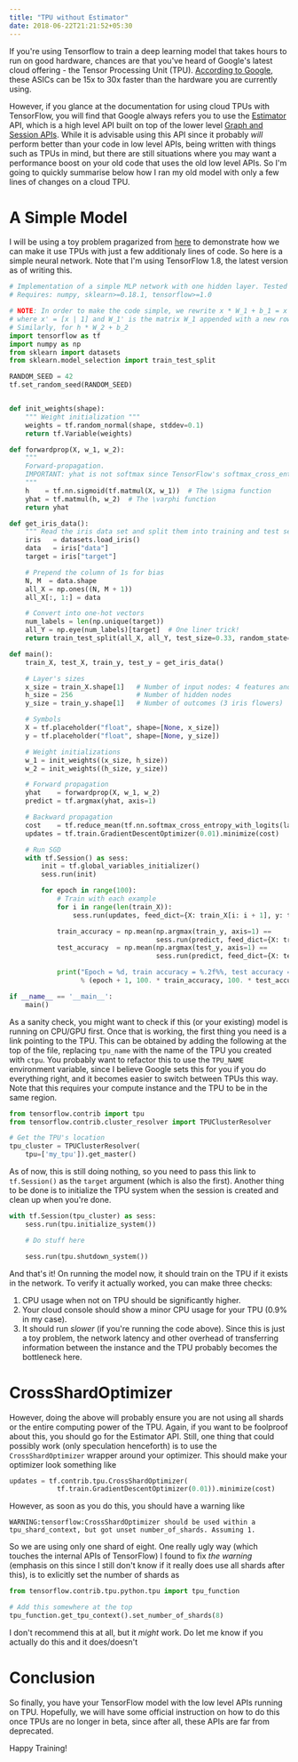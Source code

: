 ```yaml
---
title: "TPU without Estimator"
date: 2018-06-22T21:21:52+05:30
---
```


If you're using Tensorflow to train a deep learning model that takes hours to run on good hardware, chances are that you've heard of Google's latest cloud offering - the Tensor Processing Unit (TPU). [According to Google](https://cloudplatform.googleblog.com/2017/04/quantifying-the-performance-of-the-TPU-our-first-machine-learning-chip.html), these ASICs can be 15x to 30x faster than the hardware you are currently using.

However, if you glance at the documentation for using cloud TPUs with TensorFlow, you will find that Google always refers you to use the [Estimator](https://www.tensorflow.org/programmers_guide/estimators) API, which is a high level API built on top of the lower level [Graph and Session APIs](https://www.tensorflow.org/programmers_guide/low_level_intro). While it is advisable using this API since it probably *will* perform better than your code in low level APIs, being written with things such as TPUs in mind, but there are still situations where you may want a performance boost on your old code that uses the old low level APIs. So I'm going to quickly summarise below how I ran my old model with only a few lines of changes on a cloud TPU.

# A Simple Model

I will be using a toy problem pragarized from [here](https://gist.github.com/vinhkhuc/e53a70f9e5c3f55852b0) to demonstrate how we can make it use TPUs with just a few additionaly lines of code. So here is a simple neural network. Note that I'm using TensorFlow 1.8, the latest version as of writing this.

```python
# Implementation of a simple MLP network with one hidden layer. Tested on the iris data set.
# Requires: numpy, sklearn>=0.18.1, tensorflow>=1.0

# NOTE: In order to make the code simple, we rewrite x * W_1 + b_1 = x' * W_1'
# where x' = [x | 1] and W_1' is the matrix W_1 appended with a new row with elements b_1's.
# Similarly, for h * W_2 + b_2
import tensorflow as tf
import numpy as np
from sklearn import datasets
from sklearn.model_selection import train_test_split

RANDOM_SEED = 42
tf.set_random_seed(RANDOM_SEED)


def init_weights(shape):
    """ Weight initialization """
    weights = tf.random_normal(shape, stddev=0.1)
    return tf.Variable(weights)

def forwardprop(X, w_1, w_2):
    """
    Forward-propagation.
    IMPORTANT: yhat is not softmax since TensorFlow's softmax_cross_entropy_with_logits() does that internally.
    """
    h    = tf.nn.sigmoid(tf.matmul(X, w_1))  # The \sigma function
    yhat = tf.matmul(h, w_2)  # The \varphi function
    return yhat

def get_iris_data():
    """ Read the iris data set and split them into training and test sets """
    iris   = datasets.load_iris()
    data   = iris["data"]
    target = iris["target"]

    # Prepend the column of 1s for bias
    N, M  = data.shape
    all_X = np.ones((N, M + 1))
    all_X[:, 1:] = data

    # Convert into one-hot vectors
    num_labels = len(np.unique(target))
    all_Y = np.eye(num_labels)[target]  # One liner trick!
    return train_test_split(all_X, all_Y, test_size=0.33, random_state=RANDOM_SEED)

def main():
    train_X, test_X, train_y, test_y = get_iris_data()

    # Layer's sizes
    x_size = train_X.shape[1]   # Number of input nodes: 4 features and 1 bias
    h_size = 256                # Number of hidden nodes
    y_size = train_y.shape[1]   # Number of outcomes (3 iris flowers)

    # Symbols
    X = tf.placeholder("float", shape=[None, x_size])
    y = tf.placeholder("float", shape=[None, y_size])

    # Weight initializations
    w_1 = init_weights((x_size, h_size))
    w_2 = init_weights((h_size, y_size))

    # Forward propagation
    yhat    = forwardprop(X, w_1, w_2)
    predict = tf.argmax(yhat, axis=1)

    # Backward propagation
    cost    = tf.reduce_mean(tf.nn.softmax_cross_entropy_with_logits(labels=y, logits=yhat))
    updates = tf.train.GradientDescentOptimizer(0.01).minimize(cost)

    # Run SGD
    with tf.Session() as sess:
        init = tf.global_variables_initializer()
        sess.run(init)

        for epoch in range(100):
            # Train with each example
            for i in range(len(train_X)):
                sess.run(updates, feed_dict={X: train_X[i: i + 1], y: train_y[i: i + 1]})

            train_accuracy = np.mean(np.argmax(train_y, axis=1) ==
                                     sess.run(predict, feed_dict={X: train_X, y: train_y}))
            test_accuracy  = np.mean(np.argmax(test_y, axis=1) ==
                                     sess.run(predict, feed_dict={X: test_X, y: test_y}))

            print("Epoch = %d, train accuracy = %.2f%%, test accuracy = %.2f%%"
                  % (epoch + 1, 100. * train_accuracy, 100. * test_accuracy))

if __name__ == '__main__':
    main()
```

As a sanity check, you might want to check if this (or your existing) model is running on CPU/GPU first. Once that is working, the first thing you need is a link pointing to the TPU. This can be obtained by adding the following at the top of the file, replacing `tpu_name` with the name of the TPU you created with `ctpu`. You probably want to refactor this to use the `TPU_NAME` environment variable, since I believe Google sets this for you if you do everything right, and it becomes easier to switch between TPUs this way. Note that this requires your compute instance and the TPU to be in the same region.

```python
from tensorflow.contrib import tpu
from tensorflow.contrib.cluster_resolver import TPUClusterResolver

# Get the TPU's location
tpu_cluster = TPUClusterResolver(
    tpu=['my_tpu']).get_master()
```

As of now, this is still doing nothing, so you need to pass this link to `tf.Session()` as the `target` argument (which is also the first). Another thing to be done is to initialize the TPU system when the session is created and clean up when you're done.

```python
with tf.Session(tpu_cluster) as sess:
    sess.run(tpu.initialize_system())

    # Do stuff here

    sess.run(tpu.shutdown_system())
```

And that's it! On running the model now, it should train on the TPU if it exists in the network. To verify it actually worked, you can make three checks:
1) CPU usage when not on TPU should be significantly higher.
2) Your cloud console should show a minor CPU usage for your TPU (0.9% in my case).
3) It should run *slower* (if you're running the code above). Since this is just a toy problem, the network latency and other overhead of transferring information between the instance and the TPU probably becomes the bottleneck here.

# CrossShardOptimizer

However, doing the above will probably ensure you are not using all shards or the entire computing power of the TPU. Again, if you want to be foolproof about this, you should go for the Estimator API. Still, one thing that could possibly work (only speculation henceforth) is to use the `CrossShardOptimizer` wrapper around your optimizer. This should make your optimizer look something like
```python
updates = tf.contrib.tpu.CrossShardOptimizer(
            tf.train.GradientDescentOptimizer(0.01)).minimize(cost)
```

However, as soon as you do this, you should have a warning like
```
WARNING:tensorflow:CrossShardOptimizer should be used within a tpu_shard_context, but got unset number_of_shards. Assuming 1.
```

So we are using only one shard of eight. One really ugly way (which touches the internal APIs of TensorFlow) I found to fix *the warning* (emphasis on this since I still don't know if it really does use all shards after this), is to exlicitly set the number of shards as

```python
from tensorflow.contrib.tpu.python.tpu import tpu_function

# Add this somewhere at the top
tpu_function.get_tpu_context().set_number_of_shards(8)
```

I don't recommend this at all, but it *might* work. Do let me know if you actually do this and it does/doesn't


# Conclusion
So finally, you have your TensorFlow model with the low level APIs running on TPU. Hopefully, we will have some official instruction on how to do this once TPUs are no longer in beta, since after all, these APIs are far from deprecated.

Happy Training!
